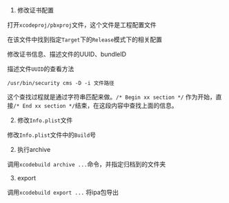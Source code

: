 
1. 修改证书配置

打开`xcodeproj/pbxproj`文件，这个文件是工程配置文件

在该文件中找到指定`Target`下的`Release`模式下的相关配置

修改证书信息、描述文件的UUID、bundleID

描述文件`UUID`的查看方法 

```
/usr/bin/security cms -D -i 文件路径
```

这个查找过程就是通过字符串匹配来做。`/* Begin xx section */` 作为开始，直接`/* End xx section */`结束，在这段内容中查找上面的信息。

2. 修改`Info.plist`文件

修改`Info.plist`文件中的`Build`号

2. 执行archive

调用`xcodebuild archive ...`命令，并指定归档到的文件夹

3. export 

调用`xcodebuild export ...` 将ipa包导出
